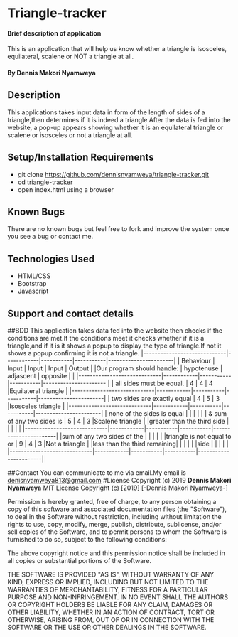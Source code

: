 # Triangle-tracker
#### Brief description of application
This is an application that will help us know whether a triangle is isosceles,
 equilateral, scalene or NOT a triangle at all.
#### By **Dennis Makori Nyamweya**
## Description
This applications takes input data in form of the length of sides of a triangle,then determines if
it is indeed a triangle.After the data is fed into the website, a pop-up appears showing whether it is an equilateral
triangle or scalene or isosceles or not a triangle at all.
## Setup/Installation Requirements
* git clone https://github.com/dennisnyamweya/triangle-tracker.git
* cd triangle-tracker
* open index.html using a browser
## Known Bugs
There are no known bugs but feel free to fork and improve the system once you see a bug or contact me.
## Technologies Used

 * HTML/CSS
 * Bootstrap
 * Javascript
## Support and contact details
##BDD
This application takes data fed into the website then checks if the conditions are met.If the conditions meet it
checks whether if it is a triangle,and if it is it shows a popup to display the type of triangle.If not it shows a popup
confirming it is not a triangle.
 |-----------------------------|------------|-----------|-----------|-----------------------|
 | Behaviour                   | Input      | Input     | Input     | Output                |
 |Our program should handle:   | hypotenuse | adjascent |  opposite |                       |
 |-----------------------------|------------|-----------|-----------|---------------------- |
 |  all sides must be equal.   |      4     |    4      |     4     |Equilateral triangle   |
 |-----------------------------|------------|-----------|-----------|-----------------------|
 | two sides are exactly equal |      4     |    5      |     3     |Isosceles triangle     |
 |-----------------------------|------------|-----------|-----------|-----------------------|
 | none of the sides is equal  |            |           |           |                       |
 |  & sum of any two sides is  |      5     |      4    |     3     |Scalene triangle       |
 |greater than the third side  |            |           |           |                       |
 |-----------------------------|------------|-----------|-----------|-----------------------|
 |sum of any two sides of the  |            |           |           |                       |
 |triangle is not equal to or  |      9     |      4    |     3     |Not a triangle         |
 |less than the third remaining|            |           |           |                       |
 |side                         |            |           |           |                       |
 |-----------------------------|------------|-----------|-----------|-----------------------|

##Contact
You can communicate to me via email.My email is denisnyamweya813@gmail.com
#License
Copyright (c) 2019 **Dennis Makori Nyamweya**
MIT License
Copyright (c) [2019] [-Dennis Makori Nyamweya-]

Permission is hereby granted, free of charge, to any person obtaining a copy
of this software and associated documentation files (the "Software"), to deal
in the Software without restriction, including without limitation the rights
to use, copy, modify, merge, publish, distribute, sublicense, and/or sell
copies of the Software, and to permit persons to whom the Software is
furnished to do so, subject to the following conditions:

The above copyright notice and this permission notice shall be included in all
copies or substantial portions of the Software.

THE SOFTWARE IS PROVIDED "AS IS", WITHOUT WARRANTY OF ANY KIND, EXPRESS OR
IMPLIED, INCLUDING BUT NOT LIMITED TO THE WARRANTIES OF MERCHANTABILITY,
FITNESS FOR A PARTICULAR PURPOSE AND NON-INFRINGEMENT. IN NO EVENT SHALL THE
AUTHORS OR COPYRIGHT HOLDERS BE LIABLE FOR ANY CLAIM, DAMAGES OR OTHER
LIABILITY, WHETHER IN AN ACTION OF CONTRACT, TORT OR OTHERWISE, ARISING FROM,
OUT OF OR IN CONNECTION WITH THE SOFTWARE OR THE USE OR OTHER DEALINGS IN THE
SOFTWARE.
